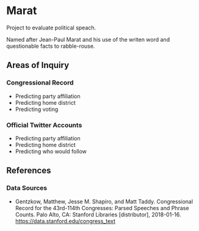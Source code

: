 # Marat
Project to evaluate political speach.

Named after Jean-Paul Marat and his use of the writen word and questionable facts to rabble-rouse.

## Areas of Inquiry
  
### Congressional Record
- Predicting party affiliation
- Predicting home district
- Predicting voting

### Official Twitter Accounts
- Predicting party affiliation
- Predicting home district
- Predicting who would follow

## References
### Data Sources
- Gentzkow, Matthew, Jesse M. Shapiro, and Matt Taddy. Congressional Record for the 43rd-114th Congresses: Parsed Speeches and Phrase Counts. Palo Alto, CA: Stanford Libraries [distributor], 2018-01-16. https://data.stanford.edu/congress_text
